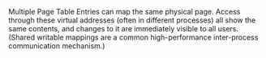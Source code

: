 Multiple Page Table Entries can map the same physical page.  Access through
  these virtual addresses (often in different processes) all show the same
  contents, and changes to it are immediately visible to all users.  (Shared
  writable mappings are a common high-performance inter-process communication
  mechanism.)
